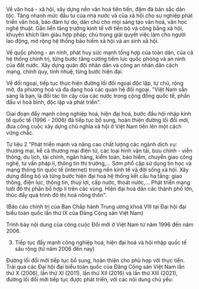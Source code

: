 Về văn hoá - xã hội, xây dựng nền văn hoá tiên tiến, đậm đà bản sắc dân tộc. Tăng nhanh mức đầu tư của nhà nước và của xã hội cho sự nghiệp phát triển văn hoá, bảo đảm tự do, dân chủ cho mọi sáng tạo văn hoá, văn học nghệ thuật. Gắn liền tăng trưởng kinh tế với tiến bộ và công bằng xã hội, khuyến khích làm giàu hợp pháp; chú trọng giải quyết việc làm cho người lao động, mở rộng hệ thống bảo hiểm xã hội và an sinh xã hội.

Về quốc phòng - an ninh, phát huy sức mạnh tổng hợp của toàn dân, của cả hệ thống chính trị, từng bước tăng cường tiềm lực quốc phòng và an ninh của đất nước. Xây dựng quân đội nhân dân và công an nhân dân cách mạng, chính quy, tinh nhuệ, từng bước hiện đại.

Về đối ngoại, tiếp tục thực hiện đường lối đối ngoại độc lập, tự chủ, rộng mở, đa phương hoá và đa dạng hoá các quan hệ đối ngoại. "Việt Nam sẵn sàng là bạn, là đối tác tin cậy của các nước trong cộng đồng quốc tế, phấn đấu vì hoà bình, độc lập và phát triển".

Giai đoạn đẩy mạnh công nghiệp hoá, hiện đại hoá, bước đầu hội nhập kinh tế quốc tế (1996 - 2006) đã tiếp tục bổ sung, hoàn thiện đường lối đổi mới, đưa công cuộc xây dựng chủ nghĩa xã hội ở Việt Nam tiến lên một cách vững chắc.

Tư liệu 2
"Phát triển mạnh và nâng cao chất lượng các ngành dịch vụ: thương mại, kể cả thương mại điện tử, các loại hình vận tải, bưu chính - viễn thông, du lịch, tài chính, ngân hàng, kiểm toán, bảo hiểm, chuyển giao công nghệ, tư vấn pháp lí, thông tin thị trường,... Sớm phổ cập sử dụng tin học và mạng thông tin quốc tế (internet) trong nền kinh tế và đời sống xã hội. Xây dựng đồng bộ và từng bước hiện đại hoá hệ thống kết cấu hạ tầng: giao thông, điện lực, thông tin, thuỷ lợi, cấp nước, thoát nước,... Phát triển mạng lưới đô thị phân bố hợp lí trên các vùng. Hiện đại hoá dần các thành phố lớn, thúc đẩy quá trình đô thị hoá nông thôn".

(Báo cáo chính trị của Ban Chấp hành Trung ương khoá VIII tại Đại hội đại biểu toàn quốc lần thứ IX của Đảng Cộng sản Việt Nam)

Trình bày nội dung của công cuộc Đổi mới ở Việt Nam từ năm 1996 đến năm 2006.

3. Tiếp tục đẩy mạnh công nghiệp hoá, hiện đại hoá và hội nhập quốc tế sâu rộng (từ năm 2006 đến nay)

Đường lối đổi mới tiếp tục bổ sung, hoàn thiện cho phù hợp với thực tiễn. Trải qua các Đại hội đại biểu toàn quốc của Đảng Cộng sản Việt Nam lần thứ X (2006), lần thứ XI (2011), lần thứ XII (2016) và lần thứ XIII (2021), đường lối đổi mới tiếp tục được phát triển, với các nội dung chủ yếu: